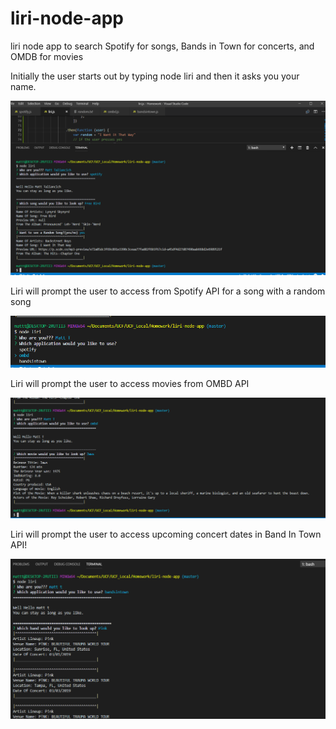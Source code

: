 # liri-node-app
liri node app to search Spotify for songs, Bands in Town for concerts, and OMDB for movies

Initially the user starts out by typing node liri and then it asks you your name.

![screenshot1](images/ScreenShot1.PNG?raw=true "screenshot1")

Liri will prompt the user to access from Spotify API for a song with a random song 

![screenshot2](images/screenshot2.PNG?raw=true "screenshot2")

Liri will prompt the user to access movies from OMBD API

![screenshot3](images/screenshot3.PNG?raw=true "screenshot3")

Liri will prompt the user to access upcoming concert dates in Band In Town API!

![screenshot4](images/screenshot4.PNG?raw=true "screenshot4")
